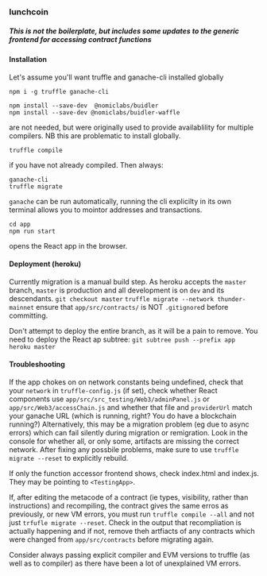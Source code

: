 ### lunchcoin

##### This is not the boilerplate, but includes some updates to the generic frontend for accessing contract functions


#### Installation
Let's assume you'll want truffle and ganache-cli installed globally
```
npm i -g truffle ganache-cli
```
```
npm install --save-dev  @nomiclabs/buidler
npm install --save-dev @nomiclabs/buidler-waffle
```
are not needed, but were originally used to provide availablility for multiple compilers. NB this are problematic to install globally.

```
truffle compile
```
if you have not already compiled.
Then always:
```
ganache-cli
truffle migrate
```
`ganache` can be run automatically, running the cli explicilty in its own terminal allows you to mointor addresses and transactions.

```
cd app
npm run start
```
opens the React app in the browser.

#### Deployment (heroku)

Currently migration is a manual build step.
As heroku accepts the `master` branch, `master` is production and all development is on `dev` and its descendants.
`git checkout master`
`truffle migrate --network thunder-mainnet`
ensure that `app/src/contracts/` is NOT `.gitignore`d before committing.

Don't attempt to deploy the entire branch, as it will be a pain to remove. You need to deploy the React ap subtree:
`git subtree push --prefix app heroku master`


#### Troubleshooting
If the app chokes on on network constants being undefined, check that your `network` in `truffle-config.js` (if set), check whether React components use `app/src/src_testing/Web3/adminPanel.js` or `app/src/Web3/accessChain.js` and whether that file and `providerUrl` match your ganache URL (which is running, right? You do have a blockchain running?)
Alternatively, this may be a migration problem (eg due to async errors) which can fail silently during migration or remigration. Look in the console for whether all, or only some, artifacts are missing the correct network. After fixing any possbile problems, make sure to use ```truffle migrate --reset``` to explicitly rebuild.

If only the function accessor frontend shows, check index.html and index.js. They may be pointing to `<TestingApp>`.

If, after editing the metacode of a contract (ie types, visibility, rather than instructions) and recompiling, the contract gives the same erros as previously, or new VM errors, you must run `truffle compile --all` and not just `trfufle migrate --reset`. Check in the output that recompliation is actually happening and if not, remove theh artfiacts of any contracts which were changed from `app/src/contracts` before migrating again.

Consider always passing explicit compiler and EVM versions to truffle (as well as to compiler) as there have been a lot of unexplained VM errors.

